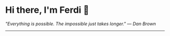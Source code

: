 <h1>Hi there, I'm Ferdi 👋</h1>

<p><em>
  "Everything is possible. The impossible just takes longer." — Dan Brown
</em></p>

---
